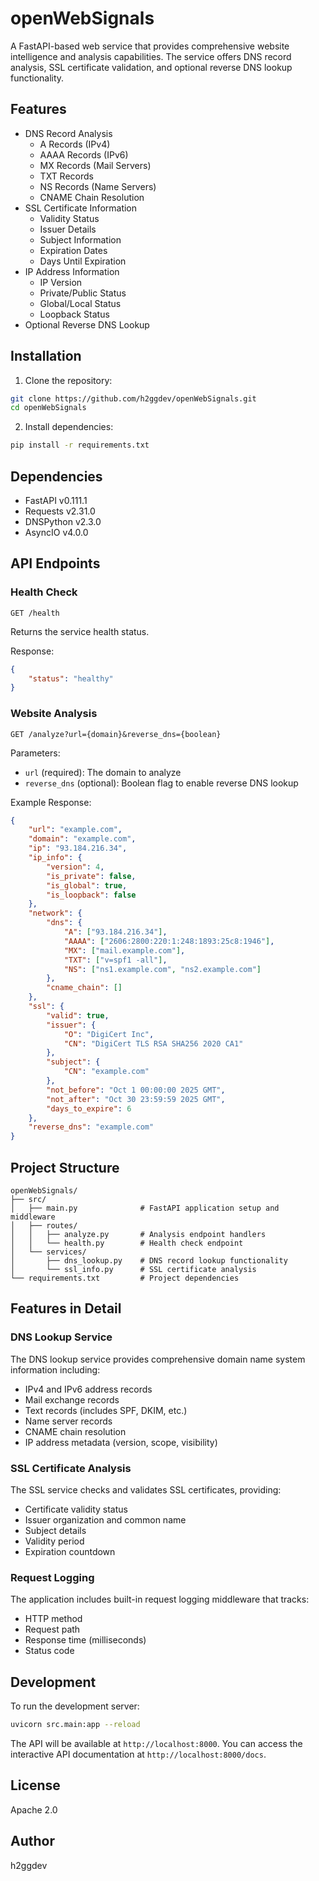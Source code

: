 # openWebSignals

A FastAPI-based web service that provides comprehensive website intelligence and analysis capabilities. The service offers DNS record analysis, SSL certificate validation, and optional reverse DNS lookup functionality.

## Features

- DNS Record Analysis
  - A Records (IPv4)
  - AAAA Records (IPv6)
  - MX Records (Mail Servers)
  - TXT Records
  - NS Records (Name Servers)
  - CNAME Chain Resolution
- SSL Certificate Information
  - Validity Status
  - Issuer Details
  - Subject Information
  - Expiration Dates
  - Days Until Expiration
- IP Address Information
  - IP Version
  - Private/Public Status
  - Global/Local Status
  - Loopback Status
- Optional Reverse DNS Lookup

## Installation

1. Clone the repository:
```bash
git clone https://github.com/h2ggdev/openWebSignals.git
cd openWebSignals
```

2. Install dependencies:
```bash
pip install -r requirements.txt
```

## Dependencies

- FastAPI v0.111.1
- Requests v2.31.0
- DNSPython v2.3.0
- AsyncIO v4.0.0

## API Endpoints

### Health Check
```
GET /health
```
Returns the service health status.

Response:
```json
{
    "status": "healthy"
}
```

### Website Analysis
```
GET /analyze?url={domain}&reverse_dns={boolean}
```

Parameters:
- `url` (required): The domain to analyze
- `reverse_dns` (optional): Boolean flag to enable reverse DNS lookup

Example Response:
```json
{
    "url": "example.com",
    "domain": "example.com",
    "ip": "93.184.216.34",
    "ip_info": {
        "version": 4,
        "is_private": false,
        "is_global": true,
        "is_loopback": false
    },
    "network": {
        "dns": {
            "A": ["93.184.216.34"],
            "AAAA": ["2606:2800:220:1:248:1893:25c8:1946"],
            "MX": ["mail.example.com"],
            "TXT": ["v=spf1 -all"],
            "NS": ["ns1.example.com", "ns2.example.com"]
        },
        "cname_chain": []
    },
    "ssl": {
        "valid": true,
        "issuer": {
            "O": "DigiCert Inc",
            "CN": "DigiCert TLS RSA SHA256 2020 CA1"
        },
        "subject": {
            "CN": "example.com"
        },
        "not_before": "Oct 1 00:00:00 2025 GMT",
        "not_after": "Oct 30 23:59:59 2025 GMT",
        "days_to_expire": 6
    },
    "reverse_dns": "example.com"
}
```

## Project Structure

```
openWebSignals/
├── src/
│   ├── main.py              # FastAPI application setup and middleware
│   ├── routes/
│   │   ├── analyze.py       # Analysis endpoint handlers
│   │   └── health.py        # Health check endpoint
│   └── services/
│       ├── dns_lookup.py    # DNS record lookup functionality
│       └── ssl_info.py      # SSL certificate analysis
└── requirements.txt         # Project dependencies
```

## Features in Detail

### DNS Lookup Service
The DNS lookup service provides comprehensive domain name system information including:
- IPv4 and IPv6 address records
- Mail exchange records
- Text records (includes SPF, DKIM, etc.)
- Name server records
- CNAME chain resolution
- IP address metadata (version, scope, visibility)

### SSL Certificate Analysis
The SSL service checks and validates SSL certificates, providing:
- Certificate validity status
- Issuer organization and common name
- Subject details
- Validity period
- Expiration countdown

### Request Logging
The application includes built-in request logging middleware that tracks:
- HTTP method
- Request path
- Response time (milliseconds)
- Status code

## Development

To run the development server:

```bash
uvicorn src.main:app --reload
```

The API will be available at `http://localhost:8000`. You can access the interactive API documentation at `http://localhost:8000/docs`.

## License
Apache 2.0

## Author
h2ggdev